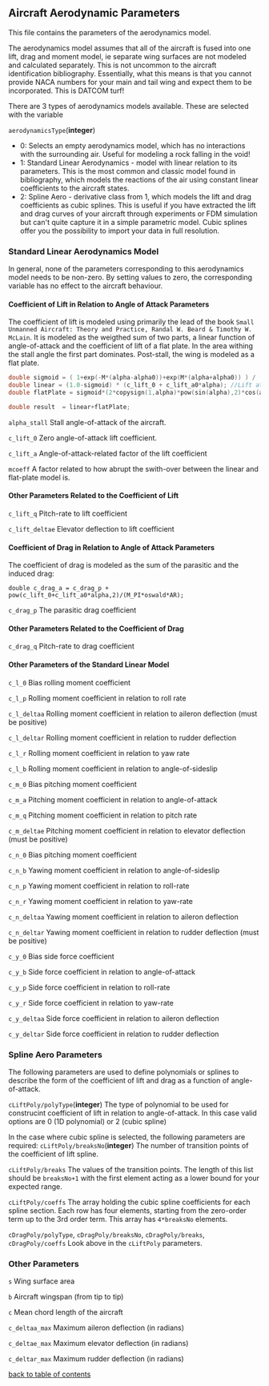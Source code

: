 ## Aircraft Aerodynamic Parameters

This file contains the parameters of the aerodynamics model.

The aerodynamics model assumes that all of the aircraft is fused into one lift, drag and moment model, ie separate wing surfaces are not modeled and calculated separately. This is not uncommon to the aircraft identification bibliography. Essentially, what this means is that you cannot provide NACA numbers for your main and tail wing and expect them to be incorporated. This is DATCOM turf!

There are 3 types of aerodynamics models available. These are selected with the variable

`aerodynamicsType`(**integer**)

- 0: Selects an empty aerodynamics model, which has no interactions with the surrounding air. Useful for modeling a rock falling in the void!
- 1: Standard Linear Aerodynamics - model with linear relation to its parameters. This is the most common and classic model found in bibliography, which models the reactions of the air using constant linear coefficients to the aircraft states.
- 2: Spline Aero - derivative class from 1, which models the lift and drag coefficients as cubic splines. This is useful if you have extracted the lift and drag curves of your aircraft through experiments or FDM simulation but can't quite capture it in a simple parametric model. Cubic splines offer you the possibility to import your data in full resolution.

### Standard Linear Aerodynamics Model
In general, none of the parameters corresponding to this aerodynamics model needs to be non-zero. By setting values to zero, the corresponding variable has no effect to the aircraft behaviour.

#### Coefficient of Lift in Relation to Angle of Attack Parameters
The coefficient of lift is modeled using primarily the lead of the book `Small Unmanned Aircraft: Theory and Practice, Randal W. Beard & Timothy W. McLain`. It is modeled as the weigthed sum of two parts, a linear function of angle-of-attack and the coefficient of lift of a flat plate. In the area withing the stall angle the first part dominates. Post-stall, the wing is modeled as a flat plate.
```C++
double sigmoid = ( 1+exp(-M*(alpha-alpha0))+exp(M*(alpha+alpha0)) ) / (1+exp(-M*(alpha-alpha0))) / (1+exp(M*(alpha+alpha0)));
double linear = (1.0-sigmoid) * (c_lift_0 + c_lift_a0*alpha); //Lift at small AoA
double flatPlate = sigmoid*(2*copysign(1,alpha)*pow(sin(alpha),2)*cos(alpha)); //Lift beyond stall

double result  = linear+flatPlate;
```

`alpha_stall` Stall angle-of-attack of the aircraft.

`c_lift_0` Zero angle-of-attack lift coefficient.

`c_lift_a` Angle-of-attack-related factor of the lift coefficient

`mcoeff` A factor related to how abrupt the swith-over between the linear and flat-plate model is.

#### Other Parameters Related to the Coefficient of Lift
`c_lift_q` Pitch-rate to lift coefficient

`c_lift_deltae` Elevator deflection to lift coefficient

#### Coefficient of Drag in Relation to Angle of Attack Parameters
The coefficient of drag is modeled as the sum of the parasitic and the induced drag:
```
double c_drag_a = c_drag_p + pow(c_lift_0+c_lift_a0*alpha,2)/(M_PI*oswald*AR);
```

`c_drag_p` The parasitic drag coefficient

#### Other Parameters Related to the Coefficient of Drag
`c_drag_q` Pitch-rate to drag coefficient

#### Other Parameters of the Standard Linear Model
`c_l_0` Bias rolling moment coefficient

`c_l_p` Rolling moment coefficient in relation to roll rate

`c_l_deltaa` Rolling moment coefficient in relation to aileron deflection (must be positive)

`c_l_deltar` Rolling moment coefficient in relation to rudder deflection

`c_l_r` Rolling moment coefficient in relation to yaw rate

`c_l_b` Rolling moment coefficient in relation to angle-of-sideslip

`c_m_0` Bias pitching moment coefficient

`c_m_a` Pitching moment coefficient in relation to angle-of-attack

`c_m_q` Pitching moment coefficient in relation to pitch rate

`c_m_deltae` Pitching moment coefficient in relation to elevator deflection (must be positive)

`c_n_0` Bias pitching moment coefficient

`c_n_b` Yawing moment coefficient in relation to angle-of-sideslip

`c_n_p` Yawing moment coefficient in relation to roll-rate

`c_n_r` Yawing moment coefficient in relation to yaw-rate

`c_n_deltaa` Yawing moment coefficient in relation to aileron deflection

`c_n_deltar` Yawing moment coefficient in relation to rudder deflection (must be positive)

`c_y_0` Bias side force coefficient

`c_y_b` Side force coefficient in relation to angle-of-attack

`c_y_p` Side force coefficient in relation to roll-rate

`c_y_r` Side force coefficient in relation to yaw-rate

`c_y_deltaa` Side force coefficient in relation to aileron deflection

`c_y_deltar` Side force coefficient in relation to rudder deflection

### Spline Aero Parameters
The following parameters are used to define polynomials or splines to describe the form of the coefficient of lift and drag as a function of angle-of-attack.

`cLiftPoly/polyType`(**integer**) The type of polynomial to be used for construcint coefficient of lift in relation to angle-of-attack. In this case valid options are 0 (1D polynomial) or 2 (cubic spline)

In the case where cubic spline is selected, the following parameters are required:
`cLiftPoly/breaksNo`(**integer**) The number of transition points of the coefficient of lift spline.

`cLiftPoly/breaks` The values of the transition points. The length of this list should be `breaksNo+1` with the first element acting as a lower bound for your expected range.

`cLiftPoly/coeffs` The array holding the cubic spline coefficients for each spline section. Each row has four elements, starting from the zero-order term up to the 3rd order term. This array has `4*breaksNo` elements.

`cDragPoly/polyType`, `cDragPoly/breaksNo`, `cDragPoly/breaks`, `cDragPoly/coeffs` Look above in the `cLiftPoly` parameters.

### Other Parameters
`s` Wing surface area

`b` Aircraft wingspan (from tip to tip)

`c` Mean chord length of the aircraft

`c_deltaa_max` Maximum aileron deflection (in radians)

`c_deltae_max` Maximum elevator deflection (in radians)

`c_deltar_max` Maximum rudder deflection (in radians)

[back to table of contents](../../../README.md)

